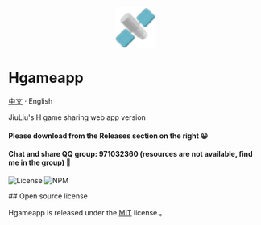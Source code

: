 <div align="center">

<a href="https://jiuliu.top">
  <img src="https://raw.githubusercontent.com/DCSCDF/HgameAPP/main/build/icons/128x128.png" width="81" alt="Layui">
</a>
</div>

# Hgameapp

[中文](./README.md) · English

JiuLiu's H game sharing web app version
#### Please download from the Releases section on the right 😀
#### Chat and share QQ group: 971032360 (resources are not available, find me in the group) 🌱


<p>
  <a>
    <img src="https://img.shields.io/github/license/layui/layui" alt="License">
  </a>
  <a>
    <img src="https://img.shields.io/badge/npm-package-red" alt="NPM">
  </a>
</p>
##  Open source license

Hgameapp is released under the [MIT](https://opensource.org/licenses/MIT) license.。
